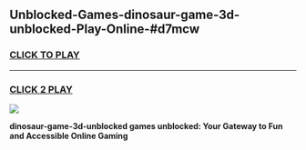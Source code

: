 
## Unblocked-Games-dinosaur-game-3d-unblocked-Play-Online-#d7mcw
<h3>
<a href="https://premium.freeplayer.one?title=dinosaur-game-3d-unblocked&ref=27F">CLICK TO PLAY</a></h3>
<hr>

<h3>
<a href="https://premium.freeplayer.one?title=dinosaur-game-3d-unblocked&ref=27F">CLICK 2 PLAY</a>
  
</h3>

<a href="https://premium.freeplayer.one?title=dinosaur-game-3d-unblocked&ref=27F"><img src="https://clearcache.store/games.png"></a>


**dinosaur-game-3d-unblocked games unblocked: Your Gateway to Fun and Accessible Online Gaming**
